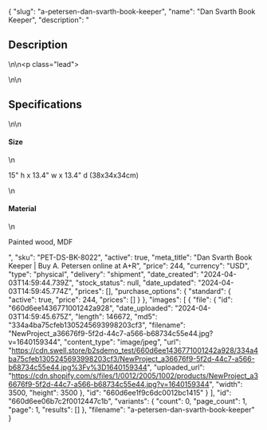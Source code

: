 {
  "slug": "a-petersen-dan-svarth-book-keeper",
  "name": "Dan Svarth Book Keeper",
  "description": "<h2>Description</h2>\n<!-- split -->\n<p class=\"lead\"> </p>\n<!-- split -->\n<h2>Specifications</h2>\n<!-- split -->\n<h4>Size</h4>\n<p>15\" h x 13.4\" w x 13.4\" d (38x34x34cm)</p>\n<h4>Material</h4>\n<p>Painted wood, MDF</p>",
  "sku": "PET-DS-BK-8022",
  "active": true,
  "meta_title": "Dan Svarth Book Keeper | Buy A. Petersen online at A+R",
  "price": 244,
  "currency": "USD",
  "type": "physical",
  "delivery": "shipment",
  "date_created": "2024-04-03T14:59:44.739Z",
  "stock_status": null,
  "date_updated": "2024-04-03T14:59:45.774Z",
  "prices": [],
  "purchase_options": {
    "standard": {
      "active": true,
      "price": 244,
      "prices": []
    }
  },
  "images": [
    {
      "file": {
        "id": "660d6ee1436771001242a928",
        "date_uploaded": "2024-04-03T14:59:45.675Z",
        "length": 146672,
        "md5": "334a4ba75cfeb1305245693998203cf3",
        "filename": "NewProject_a36676f9-5f2d-44c7-a566-b68734c55e44.jpg?v=1640159344",
        "content_type": "image/jpeg",
        "url": "https://cdn.swell.store/b2sdemo_test/660d6ee1436771001242a928/334a4ba75cfeb1305245693998203cf3/NewProject_a36676f9-5f2d-44c7-a566-b68734c55e44.jpg%3Fv%3D1640159344",
        "uploaded_url": "https://cdn.shopify.com/s/files/1/0012/2005/1002/products/NewProject_a36676f9-5f2d-44c7-a566-b68734c55e44.jpg?v=1640159344",
        "width": 3500,
        "height": 3500
      },
      "id": "660d6ee1f9c6dc0012bc1415"
    }
  ],
  "id": "660d6ee06b7c2f0012447c1b",
  "variants": {
    "count": 0,
    "page_count": 1,
    "page": 1,
    "results": []
  },
  "filename": "a-petersen-dan-svarth-book-keeper"
}